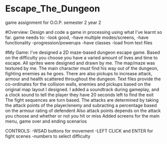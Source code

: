 # Escape_The_Dungeon
game assignment for O.O.P. semester 2 year 2

 #Overview:
  Design and code a game in processing using what I've learnt so far.
  game needs to:
  -look good, 
  -have multiple modes/screens,
  -have functionality
  -progression/powerups
  -have classes
  -load from text files
  
  #My Game:
  I've designed a 2D maze-based dungeon escape game.
  Based on the difficulty you choose you have a varied amount of lives and time to escape.
  All sprites were designed and drawn by me.
  The map/maze was textured by me.
  The main character must find his way out of the dungeon, fighting enemies as he goes.
  There are also pickups to increase attack, armour and health scattered throughout the dungeon.
  Text files provide the co-ordinates for the collision walls, enemies and pickups based on the original map layout I designed.
  I added a soundtrack during gameplay, and a clock sound to tell the player they have 20 seconds left to find the exit
  The fight sequences are turn based. 
  The attacks are determined by taking the attack points of the player/enemy and subracting a percentage based on the armour rating of defendent
  Also attack points depends on the attack you choose and whether or not you hit or miss
  Added screens for the main menu, game over and ending scenarios
  
  CONTROLS:
  -WSAD buttons for movement
  -LEFT CLICK and ENTER for fight scenes
  -numbers to select difficulty

